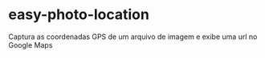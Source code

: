 # easy-photo-location
Captura as coordenadas GPS de um arquivo de imagem e exibe uma url no Google Maps

